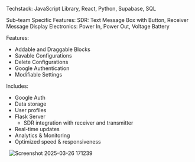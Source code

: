 Techstack: JavaScript Library, React​, Python, Supabase, SQL

Sub-team Specific Features:​
SDR: Text Message Box with Button, Receiver Message Display​
Electronics: Power In, Power Out, Voltage Battery​

Features:​
- Addable and Draggable Blocks​
- Savable Configurations​
- Delete Configurations
- Google Authentication​
- Modifiable Settings ​

Includes:
- Google Auth​
- Data storage ​
- User profile​s
- Flask Server ​
  - SDR integration with receiver and transmitter ​
- Real-time updates ​
- Analytics & Monitoring ​
- Optimized speed & responsiveness​

​
​
![Screenshot 2025-03-26 171239](https://github.com/user-attachments/assets/2b2f1885-2fef-4827-9ac4-8127f4b8772e)
